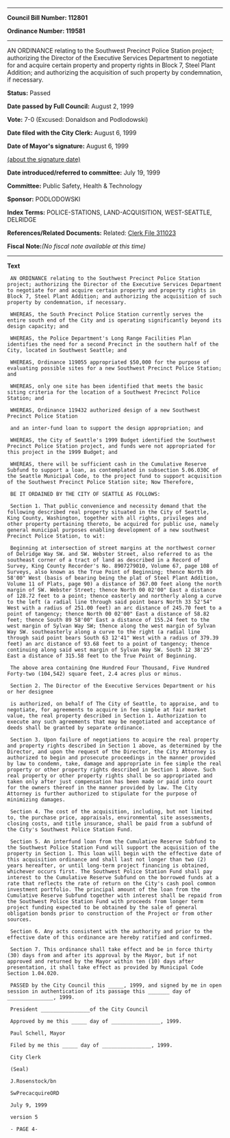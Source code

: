 

********

**Council Bill Number: 112801**
   
**Ordinance Number: 119581**
********

 AN ORDINANCE relating to the Southwest Precinct Police Station project; authorizing the Director of the Executive Services Department to negotiate for and acquire certain property and property rights in Block 7, Steel Plant Addition; and authorizing the acquisition of such property by condemnation, if necessary.

**Status:** Passed
   
**Date passed by Full Council:** August 2, 1999
   
**Vote:** 7-0 (Excused: Donaldson and Podlodowski)
   
**Date filed with the City Clerk:** August 6, 1999
   
**Date of Mayor's signature:** August 6, 1999
   
[(about the signature date)](/~public/approvaldate.htm)
   
   
   
**Date introduced/referred to committee:** July 19, 1999
   
**Committee:** Public Safety, Health & Technology
   
**Sponsor:** PODLODOWSKI
   
   
**Index Terms:** POLICE-STATIONS, LAND-ACQUISITION, WEST-SEATTLE, DELRIDGE

**References/Related Documents:** Related: [Clerk File 311023](http://clerk.ci.seattle.wa.us/~scripts/nph-brs.exe?s1=&s3=311023&s2=&s4=&Sect4=AND&l=20&Sect2=THESON&Sect3=PLURON&Sect5=CFCF1&Sect6=HITOFF&d=CFCF&p=1&u=%2F%7Epublic%2Fcfcf1.htm&r=1&f=G)

**Fiscal Note:**_(No fiscal note available at this time)_

********

**Text**
   
```
 AN ORDINANCE relating to the Southwest Precinct Police Station project; authorizing the Director of the Executive Services Department to negotiate for and acquire certain property and property rights in Block 7, Steel Plant Addition; and authorizing the acquisition of such property by condemnation, if necessary.

 WHEREAS, the South Precinct Police Station currently serves the entire south end of the City and is operating significantly beyond its design capacity; and

 WHEREAS, the Police Department's Long Range Facilities Plan identifies the need for a second Precinct in the southern half of the City, located in Southwest Seattle; and

 WHEREAS, Ordinance 119055 appropriated $50,000 for the purpose of evaluating possible sites for a new Southwest Precinct Police Station; and

 WHEREAS, only one site has been identified that meets the basic siting criteria for the location of a Southwest Precinct Police Station; and

 WHEREAS, Ordinance 119432 authorized design of a new Southwest Precinct Police Station

 and an inter-fund loan to support the design appropriation; and

 WHEREAS, the City of Seattle's 1999 Budget identified the Southwest Precinct Police Station project, and funds were not appropriated for this project in the 1999 Budget; and

 WHEREAS, there will be sufficient cash in the Cumulative Reserve Subfund to support a loan, as contemplated in subsection 5.06.030C of the Seattle Municipal Code, to the project fund to support acquisition of the Southwest Precinct Police Station site; Now Therefore,

 BE IT ORDAINED BY THE CITY OF SEATTLE AS FOLLOWS:

 Section 1. That public convenience and necessity demand that the following described real property situated in the City of Seattle, King County, Washington, together with all rights, privileges and other property pertaining thereto, be acquired for public use, namely general municipal purposes enabling development of a new southwest Precinct Police Station, to wit:

 Beginning at intersection of street margins at the northwest corner of Delridge Way SW. and SW. Webster Street, also referred to as the southeast corner of a tract of land as described in a Record of Survey, King County Recorder's No. 8907279010, Volume 67, page 108 of Surveys, also known as the True Point of Beginning; thence North 89 58'00" West (basis of bearing being the plat of Steel Plant Addition, Volume 11 of Plats, page 90) a distance of 367.00 feet along the north margin of SW. Webster Street; thence North 00 02'00" East a distance of 128.72 feet to a point; thence easterly and northerly along a curve to the left (a radial line through said point bears North 33 52'54" West with a radius of 251.00 feet) an arc distance of 245.70 feet to a point of tangency; thence North 00 02'00" East a distance of 58.82 feet; thence South 89 58'00" East a distance of 155.24 feet to the west margin of Sylvan Way SW; thence along the west margin of Sylvan Way SW. southeasterly along a curve to the right (a radial line through said point bears South 63 12'41" West with a radius of 379.39 feet) an arc distance of 93.68 feet to a point of tangency; thence continuing along said west margin of Sylvan Way SW. South 12 38'25" East a distance of 315.58 feet to the True Point of Beginning.

 The above area containing One Hundred Four Thousand, Five Hundred Forty-two (104,542) square feet, 2.4 acres plus or minus.

 Section 2. The Director of the Executive Services Department or his or her designee

 is authorized, on behalf of The City of Seattle, to appraise, and to negotiate, for agreements to acquire in fee simple at fair market value, the real property described in Section 1. Authorization to execute any such agreements that may be negotiated and acceptance of deeds shall be granted by separate ordinance.

 Section 3. Upon failure of negotiations to acquire the real property and property rights described in Section 1 above, as determined by the Director, and upon the request of the Director, the City Attorney is authorized to begin and prosecute proceedings in the manner provided by law to condemn, take, damage and appropriate in fee simple the real property or other property rights described in Section 1 above. Such real property or other property rights shall be so appropriated and taken only after just compensation has been made or paid into court for the owners thereof in the manner provided by law. The City Attorney is further authorized to stipulate for the purpose of minimizing damages.

 Section 4. The cost of the acquisition, including, but not limited to, the purchase price, appraisals, environmental site assessments, closing costs, and title insurance, shall be paid from a subfund of the City's Southwest Police Station Fund.

 Section 5. An interfund loan from the Cumulative Reserve Subfund to the Southwest Police Station Fund will support the acquisition of the property in Section 1. This loan will begin with the effective date of this acquisition ordinance and shall last not longer than two (2) years hereafter, or until long-term project financing is obtained, whichever occurs first. The Southwest Police Station Fund shall pay interest to the Cumulative Reserve Subfund on the borrowed funds at a rate that reflects the rate of return on the City's cash pool common investment portfolio. The principal amount of the loan from the Cumulative Reserve Subfund together with interest shall be repaid from the Southwest Police Station Fund with proceeds from longer term project funding expected to be obtained by the sale of general obligation bonds prior to construction of the Project or from other sources.

 Section 6. Any acts consistent with the authority and prior to the effective date of this ordinance are hereby ratified and confirmed.

 Section 7. This ordinance shall take effect and be in force thirty (30) days from and after its approval by the Mayor, but if not approved and returned by the Mayor within ten (10) days after presentation, it shall take effect as provided by Municipal Code Section 1.04.020.

 PASSED by the City Council this _____, 1999, and signed by me in open session in authentication of its passage this _______ day of _______________, 1999.

 President ________________of the City Council

 Approved by me this _____ day of ________________, 1999.

 Paul Schell, Mayor

 Filed by me this _____ day of ________________, 1999.

 City Clerk

 (Seal)

 J.Rosenstock/bn

 SwPrecacquireORD

 July 9, 1999

 version 5

 - PAGE 4-

```

